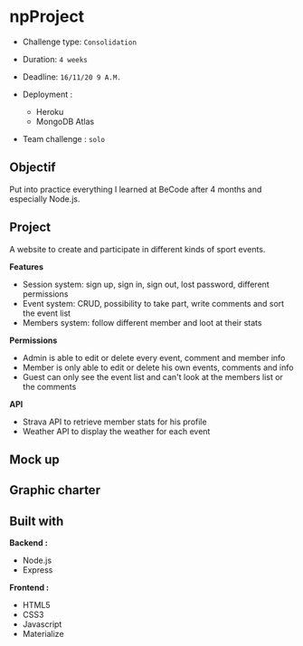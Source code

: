 # npProject

- Challenge type:  `Consolidation`
- Duration: `4 weeks`
- Deadline: `16/11/20 9 A.M.`
- Deployment :
	- Heroku
	- MongoDB Atlas

- Team challenge :  `solo`

## Objectif
Put into practice everything I learned at BeCode after 4 months and especially Node.js.

## Project
A website to create and participate in different kinds of sport events.

**Features**
- Session system: sign up, sign in, sign out, lost password, different permissions
- Event system: CRUD, possibility to take part, write comments and sort the event list
- Members system: follow different member and loot at their stats

**Permissions**
- Admin is able to edit or delete every event, comment and member info
- Member is only able to edit or delete his own events, comments and info
- Guest can only see the event list and can't look at the members list or the comments

**API**
- Strava API to retrieve member stats for his profile
- Weather API to display the weather for each event

## Mock up

## Graphic charter

## Built with

**Backend :** 
- Node.js
- Express

**Frontend :** 
- HTML5
- CSS3
- Javascript
- Materialize
